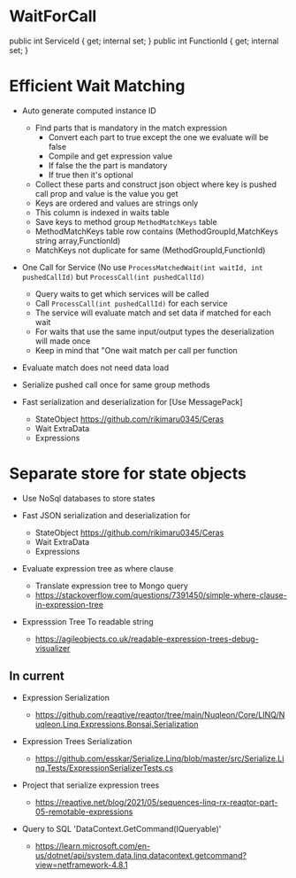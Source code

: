 ﻿# WaitForCall
public int ServiceId { get; internal set; }
public int FunctionId { get; internal set; }

# Efficient Wait Matching
* Auto generate computed instance ID
	* Find parts that is mandatory in the match expression
		* Convert each part to true except the one we evaluate will be false
		* Compile and get expression value
		* If false the the part is mandatory
		* If true then it's optional
	* Collect these parts and construct json object where key is pushed call prop and value is the value you get
	* Keys are ordered and values are strings only
	* This column is indexed in waits table
	* Save keys to method group `MethodMatchKeys` table
	* MethodMatchKeys table row contains (MethodGroupId,MatchKeys string array,FunctionId)
	* MatchKeys not duplicate for same (MethodGroupId,FunctionId)
* One Call for Service (No use `ProcessMatchedWait(int waitId, int pushedCallId)` but `ProcessCall(int pushedCallId)`
	* Query waits to get which services will be called
	* Call `ProcessCall(int pushedCallId)` for each service
	* The service will evaluate match and set data if matched for each wait
	* For waits that use the same input/output types the deserialization will made once
	* Keep in mind that "One wait match per call per function
* Evaluate match does not need data load
* Serialize pushed call once for same group methods

* Fast serialization and deserialization for [Use MessagePack] 
	* StateObject https://github.com/rikimaru0345/Ceras
	* Wait ExtraData
	* Expressions
# Separate store for state objects
* Use NoSql databases to store states

* Fast JSON serialization and deserialization for
	* StateObject https://github.com/rikimaru0345/Ceras
	* Wait ExtraData
	* Expressions




* Evaluate expression tree as where clause
	* Translate expression tree to Mongo query
	* https://stackoverflow.com/questions/7391450/simple-where-clause-in-expression-tree

* Expresssion Tree To readable string
	* https://agileobjects.co.uk/readable-expression-trees-debug-visualizer



## In current
* Expression Serialization
	* https://github.com/reaqtive/reaqtor/tree/main/Nuqleon/Core/LINQ/Nuqleon.Linq.Expressions.Bonsai.Serialization
* Expression Trees Serialization
	* https://github.com/esskar/Serialize.Linq/blob/master/src/Serialize.Linq.Tests/ExpressionSerializerTests.cs
* Project that serialize expression trees
	* https://reaqtive.net/blog/2021/05/sequences-linq-rx-reaqtor-part-05-remotable-expressions

* Query to SQL 'DataContext.GetCommand(IQueryable)'
	* https://learn.microsoft.com/en-us/dotnet/api/system.data.linq.datacontext.getcommand?view=netframework-4.8.1

